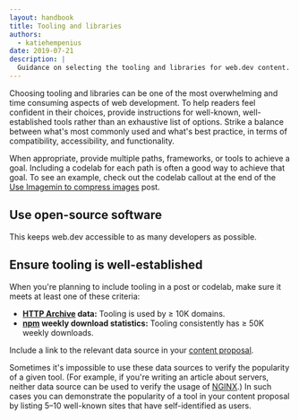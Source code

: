 ```yaml
---
layout: handbook
title: Tooling and libraries
authors:
  - katiehempenius
date: 2019-07-21
description: |
  Guidance on selecting the tooling and libraries for web.dev content.
---
```


Choosing tooling and libraries can be one of the most overwhelming and time consuming aspects of web development. To help readers feel confident in their choices, provide instructions for well-known, well-established tools rather than an exhaustive list of options. Strike a balance between what's most commonly used and what's best practice, in terms of compatibility, accessibility, and functionality.

When appropriate, provide multiple paths, frameworks, or tools to achieve a goal. Including a codelab for each path is often a good way to achieve that goal. To see an example, check out the codelab callout at the end of the [Use Imagemin to compress images](/use-imagemin-to-compress-images/#imagemin-npm-module) post.

## Use open-source software
This keeps web.dev accessible to as many developers as possible.

## Ensure tooling is well-established
When you're planning to include tooling in a post or codelab, make sure it meets at least one of these criteria:
*   **[HTTP Archive](https://httparchive.org) data:** Tooling is used by ≥ 10K domains.
*   **[npm](https://www.npmjs.com/) weekly download statistics:** Tooling consistently has ≥ 50K weekly downloads.

Include a link to the relevant data source in your [content proposal](/handbook/quick-start/#planning).

Sometimes it's impossible to use these data sources to verify the popularity of a given tool. (For example, if you're writing an article about servers, neither data source can be used to verify the usage of [NGINX](https://www.nginx.com/).) In such cases you can demonstrate the popularity of a tool in your content proposal by listing 5–10 well-known sites that have self-identified as users.
